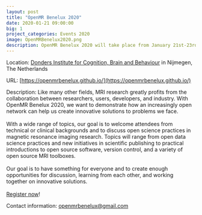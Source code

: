 ```yaml
---
layout: post
title: "OpenMR Benelux 2020"
date: 2020-01-21 09:00:00
big: 1
project_categories: Events 2020
image: OpenMRBenelux2020.png
description: OpenMR Benelux 2020 will take place from January 21st-23rd at the Donders Institute for Cognition, Brain and Behaviour in Nijmegen, The Netherlands.
---
```


Location: <a href="https://www.ru.nl/donders/">Donders Institute for Cognition, Brain and Behaviour</a> in Nijmegen, The Netherlands

URL: [https://openmrbenelux.github.io/](https://openmrbenelux.github.io/)

Description: Like many other fields, MRI research greatly profits from the collaboration between researchers, users, developers, and industry. With OpenMR Benelux 2020, we want to demonstrate how an increasingly open network can help us create innovative solutions to problems we face.<br><br>
With a wide range of topics, our goal is to welcome attendees from technical or clinical backgrounds and to discuss open science practices in magnetic resonance imaging research. Topics will range from open data science practices and new initiatives in scientific publishing to practical introductions to open source software, version control, and a variety of open source MRI toolboxes.<br><br>
Our goal is to have something for everyone and to create enough opportunities for discussion, learning from each other, and working together on innovative solutions.<br><br>
[Register now](https://openmrbenelux.github.io/page-registration/)!

Contact information: openmrbenelux@gmail.com
